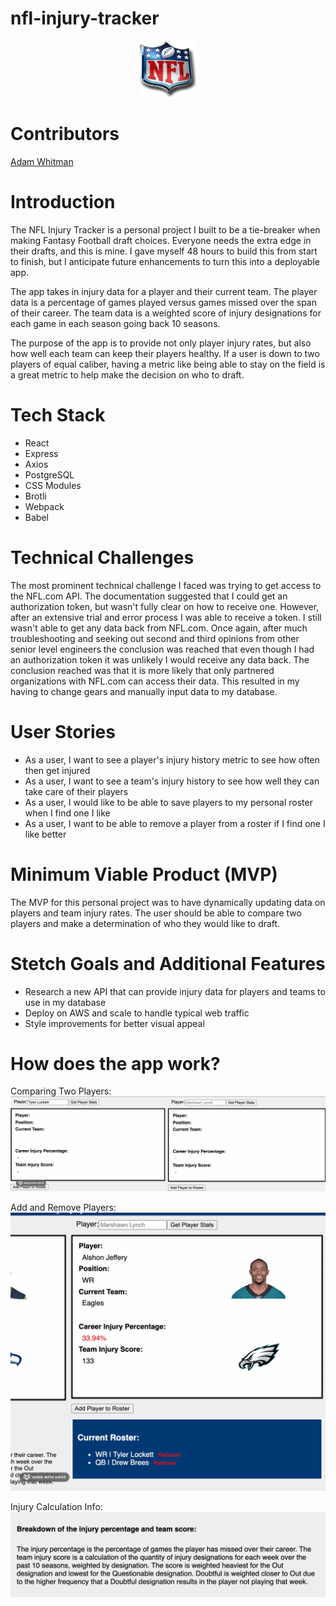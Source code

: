 # nfl-injury-tracker

<p align="center">
  <a href="https://github.com/emagdaeh/nfl-injury-tracker">
    <img src="./public/assets/NFL_logo.png" alt="NFL logo" width="90" height="90">
  </a>
</p>

# Contributors

[Adam Whitman](https://github.com/emagdaeh "Adam Whitman")

# Introduction

The NFL Injury Tracker is a personal project I built to be a tie-breaker when making Fantasy Football draft choices.  Everyone needs the extra edge in their drafts, and this is mine.  I gave myself 48 hours to build this from start to finish, but I anticipate future enhancements to turn this into a deployable app.

The app takes in injury data for a player and their current team.  The player data is a percentage of games played versus games missed over the span of their career.  The team data is a weighted score of injury designations for each game in each season going back 10 seasons.

The purpose of the app is to provide not only player injury rates, but also how well each team can keep their players healthy.  If a user is down to two players of equal caliber, having a metric like being able to stay on the field is a great metric to help make the decision on who to draft.

# Tech Stack

<ul>
<li>React</li>
<li>Express</li>
<li>Axios</li>
<li>PostgreSQL</li>
<li>CSS Modules</li>
<li>Brotli</li>
<li>Webpack</li>
<li>Babel</li>
</ul>

# Technical Challenges

The most prominent technical challenge I faced was trying to get access to the NFL.com API.  The documentation suggested that I could get an authorization token, but wasn't fully clear on how to receive one.  However, after an extensive trial and error process I was able to receive a token.  I still wasn't able to get any data back from NFL.com.  Once again, after much troubleshooting and seeking out second and third opinions from other senior level engineers the conclusion was reached that even though I had an authorization token it was unlikely I would receive any data back.  The conclusion reached was that it is more likely that only partnered organizations with NFL.com can access their data.  This resulted in my having to change gears and manually input data to my database.

# User Stories

<ul>
<li>As a user, I want to see a player's injury history metric to see how often then get injured</li>
<li>As a user, I want to see a team's injury history to see how well they can take care of their players</li>
<li>As a user, I would like to be able to save players to my personal roster when I find one I like</li>
<li>As a user, I want to be able to remove a player from a roster if I find one I like better</li>
</ul>

# Minimum Viable Product (MVP)

The MVP for this personal project was to have dynamically updating data on players and team injury rates.  The user should be able to compare two players and make a determination of who they would like to draft.

# Stetch Goals and Additional Features

<ul>
<li>Research a new API that can provide injury data for players and teams to use in my database</li>
<li>Deploy on AWS and scale to handle typical web traffic</li>
<li>Style improvements for better visual appeal</li>
</ul>

# How does the app work?
Comparing Two Players:
<br />
<img src="./public/assets/Compare Players.gif">

Add and Remove Players:
<br />
<img src="./public/assets/Add and Remove Players.gif">

Injury Calculation Info:
<br />
<img src="./public/assets/Calculation Description.png">